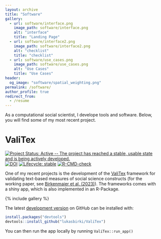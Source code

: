 ```yaml
---
layout: archive
title: "Software"
gallery:
  - url: software/interface.png
    image_path: software/interface.png
    alt: "interface"
    title: "Landing Page"
  - url: software/interface2.png
    image_path: software/interface2.png
    alt: "checklist"
    title: "checklist"
  - url: software/use_cases.png
    image_path: software/use_cases.png
    alt: "Use Cases"
    title: "Use Cases"
header:
  og_image: "software/spatial_weighting.png"
permalink: /software/
author_profile: true
redirect_from:
  - /resume
---
```


As a computational social scientist, I develope tools and software. Below, you will find some of my most recent project. 
# ValiTex

[![Project Status: Active -- The project has reached a stable, usable
state and is being actively
developed.](http://www.repostatus.org/badges/latest/active.svg)](http://www.repostatus.org/#active)
[![DOI](https://zenodo.org/badge/634831162.svg)](https://zenodo.org/badge/latestdoi/634831162)
[![Lifecycle: stable](https://img.shields.io/badge/lifecycle-stable-brightgreen.svg)](https://www.tidyverse.org/lifecycle/#stable)
[![R-CMD-check](https://github.com/lukasbirki/ValiTex/actions/workflows/R-CMD-check.yaml/badge.svg)](https://github.com/lukasbirki/ValiTex/actions/workflows/R-CMD-check.yaml)

One of my recent projects is the development of the [ValiTex](https://lukasbirki.shinyapps.io/ValiTex/) framework for validating text-based measures of social science constructs (for the working paper, see [Birkenmaier et al. (2023)](https://arxiv.org/abs/2307.02863)). The frameworks comes with a shiny app, which is also implemented in an R-Package.


{% include gallery %}



The latest [development version](https://github.com/lukasbirki/ValiTex) on GitHub can be installed with:

```r
install.packages("devtools")
devtools::install_github("lukasbirki/ValiTex")
```

You can then run the app locally by running `ValiTex::run_app()`

